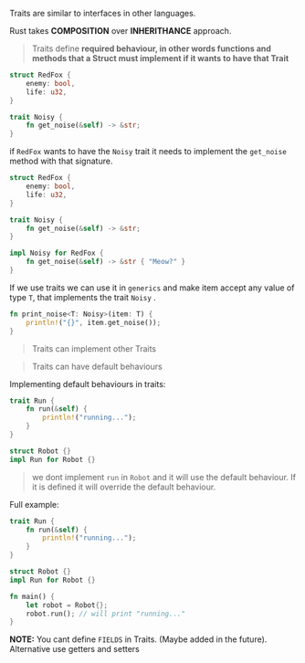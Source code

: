 Traits are similar to interfaces in other languages.

Rust takes **COMPOSITION** over **INHERITHANCE** approach.
> Traits define **required behaviour, in other words functions and methods that a Struct must implement if it wants to have that Trait**


```rust
struct RedFox {
	enemy: bool,
	life: u32,
}

trait Noisy {
	fn get_noise(&self) -> &str;
}
```


if `RedFox` wants to have the `Noisy` trait it needs to implement the `get_noise` method with that signature.

```rust
struct RedFox {
	enemy: bool,
	life: u32,
}

trait Noisy {
	fn get_noise(&self) -> &str;
}

impl Noisy for RedFox {
	fn get_noise(&self) -> &str { "Meow?" }
}
```


If we use traits we can use it in `generics`  and make item accept any value of type `T`, that implements the trait `Noisy` .

```rust
fn print_noise<T: Noisy>(item: T) {
	println!("{}", item.get_noise());
}
```

> Traits can implement other Traits

> Traits can have default behaviours


Implementing default behaviours in traits:

```rust
trait Run {
	fn run(&self) {
		println!("running...");
	}
}
```


```rust
struct Robot {}
impl Run for Robot {}

```

>  we dont implement `run` in `Robot`  and it will use the default behaviour. If it is defined it will override the default behaviour.


Full example:

```rust
trait Run {
	fn run(&self) {
		println!("running...");
	}
}

struct Robot {}
impl Run for Robot {}

fn main() {
	let robot = Robot{};
	robot.run(); // will print "running..."
}
```

**NOTE:** You cant define `FIELDS` in Traits. (Maybe added in the future). Alternative use getters and setters
